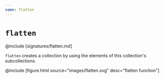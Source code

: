 ```yaml
---
name: flatten
---
```


# `flatten`

@include [signatures/flatten.md]

`flatten` creates a collection by using the elements of this collection's subcollections.

@include [figure.html source="images/flatten.svg" desc="flatten function"]
